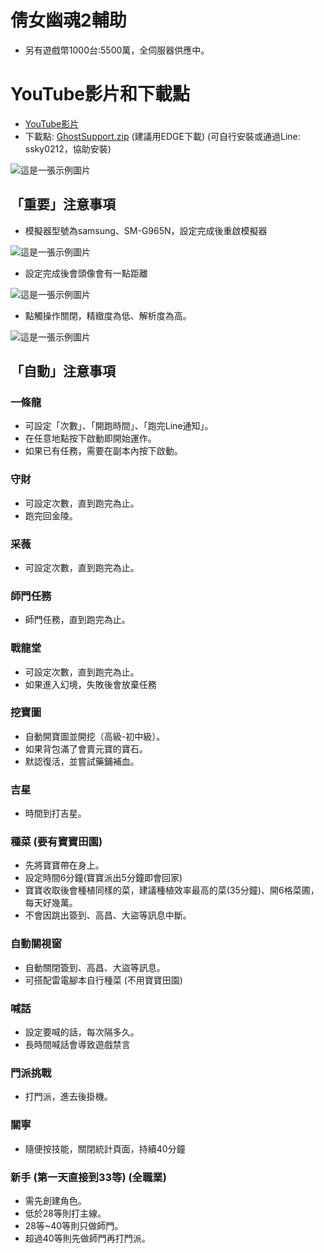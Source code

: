 # 倩女幽魂2輔助

- 另有遊戲幣1000台:5500萬，全伺服器供應中。

# YouTube影片和下載點
- [YouTube影片](https://youtu.be/s16lZm9mT8o?si=QiBDtaG_TwKeELUd)
- 下載點: [GhostSupport.zip](https://chtineer.com/GhostSupport/GhostSupport.zip) (建議用EDGE下載) (可自行安裝或通過Line: ssky0212，協助安裝) 

![這是一張示例圖片](https://images.chtineer.com//GhostSupport.png)

## 「重要」注意事項
- 模擬器型號為samsung、SM-G965N，設定完成後重啟模擬器

![這是一張示例圖片](https://images.chtineer.com//倩女機型設定.png)

- 設定完成後會頭像會有一點距離

![這是一張示例圖片](https://images.chtineer.com//倩女遊戲畫面.png)


- 點觸操作關閉，精緻度為低、解析度為高。

![這是一張示例圖片](https://images.chtineer.com//倩女遊戲內設定.png)

## 「自動」注意事項
### 一條龍
- 可設定「次數」、「開跑時間」、「跑完Line通知」。
- 在任意地點按下啟動即開始運作。
- 如果已有任務，需要在副本內按下啟動。

### 守財
- 可設定次數，直到跑完為止。
- 跑完回金陵。
  
### 采薇
- 可設定次數，直到跑完為止。

### 師門任務
- 師門任務，直到跑完為止。

### 戰龍堂
- 可設定次數，直到跑完為止。
- 如果進入幻境，失敗後會放棄任務

### 挖寶圖
- 自動開寶圖並開挖（高級-初中級）。
- 如果背包滿了會賣元寶的寶石。
- 默認復活，並嘗試藥鋪補血。

### 吉星
- 時間到打吉星。

### 種菜 (要有寶寶田園)
- 先將寶寶帶在身上。
- 設定時間6分鐘(寶寶派出5分鐘即會回家)
- 寶寶收取後會種植同樣的菜，建議種植效率最高的菜(35分鐘)、開6格菜圃，每天好幾萬。
- 不會因跳出簽到、高昌、大盜等訊息中斷。
 
### 自動關視窗
- 自動關閉簽到、高昌、大盜等訊息。
- 可搭配雷電腳本自行種菜 (不用寶寶田園)

### 喊話
- 設定要喊的話，每次隔多久。
- 長時間喊話會導致遊戲禁言

### 門派挑戰
- 打門派，進去後掛機。

### 關寧
- 隨便按技能，關閉統計頁面，持續40分鐘

### 新手 (第一天直接到33等) (全職業)
- 需先創建角色。
- 低於28等則打主線。
- 28等~40等則只做師門。
- 超過40等則先做師門再打門派。
